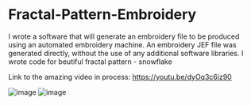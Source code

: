 # Fractal-Pattern-Embroidery
I wrote a software that will generate an embroidery file to be produced using an automated embroidery machine. An embroidery JEF file was generated directly, without the use of any additional software libraries. I wrote code for beutiful fractal pattern - snowflake

Link to the amazing video in process: https://youtu.be/dyOq3c6iz90

![image](https://user-images.githubusercontent.com/64700114/120012374-6a623300-bfad-11eb-8972-108dc8dca444.png)
![image](https://user-images.githubusercontent.com/64700114/120012391-6fbf7d80-bfad-11eb-96b7-9e775656e2ed.png)

